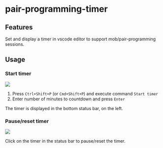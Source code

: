 # pair-programming-timer

## Features

Set and display a timer in vscode editor to support mob/pair-programming sessions.

## Usage

### Start timer

![](https://ibb.co/kOWMc0)

1. Press `Ctrl+Shift+P` (or `Cmd+Shift+P`) and execute command `Start timer`
2. Enter number of minutes to countdown and press `Enter`

The timer is displayed in the bottom status bar, on the left.

### Pause/reset timer

![](https://ibb.co/noiCjf)

Click on the timer in the status bar to pause/reset the timer.
